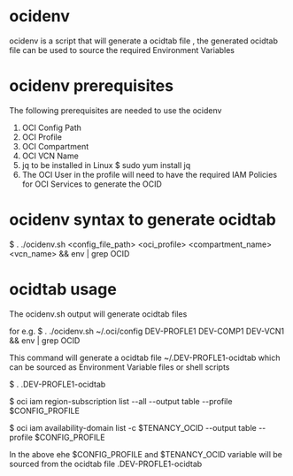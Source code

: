 # ocidenv
ocidenv is a script that will generate a ocidtab file , the generated ocidtab file can be used to 
source the required Environment Variables 

# ocidenv prerequisites
The following prerequisites are needed to use the ocidenv
  1) OCI Config Path 
  2) OCI Profile 
  3) OCI Compartment 
  4) OCI VCN Name
  5) jq to be installed in Linux 
    $ sudo yum install jq
  6) The OCI User in the profile will need to have the required IAM Policies for OCI Services to generate the OCID     
  
# ocidenv syntax to generate ocidtab 
$ . ./ocidenv.sh <config_file_path> <oci_profile> <compartment_name> <vcn_name> && env | grep OCID

# ocidtab usage
The ocidenv.sh output will generate ocidtab files 

for e.g.
$ . ./ocidenv.sh ~/.oci/config DEV-PROFLE1 DEV-COMP1 DEV-VCN1 && env | grep OCID

This command will generate a ocidtab file ~/.DEV-PROFLE1-ocidtab which can be sourced as Environment Variable files or shell scripts 

$ . .DEV-PROFLE1-ocidtab

$ oci iam region-subscription list --all --output table --profile $CONFIG_PROFILE

$ oci iam availability-domain list -c $TENANCY_OCID --output table --profile $CONFIG_PROFILE

In the above ehe $CONFIG_PROFILE and $TENANCY_OCID variable will be sourced from the ocidtab file  .DEV-PROFLE1-ocidtab



  
